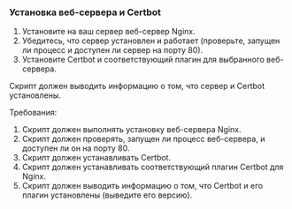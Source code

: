 
### Установка веб-сервера и Certbot

1. Установите на ваш сервер веб-сервер Nginx.
2. Убедитесь, что сервер установлен и работает (проверьте, запущен ли процесс и доступен ли сервер на порту 80).
3. Установите Certbot и соответствующий плагин для выбранного веб-сервера.
   
Скрипт должен выводить информацию о том, что сервер и Certbot установлены.

Требования:
1. Скрипт должен выполнять установку веб-сервера Nginx.
2. Скрипт должен проверять, запущен ли процесс веб-сервера, и доступен ли он на порту 80.
3. Скрипт должен устанавливать Certbot.
4. Скрипт должен устанавливать соответствующий плагин Certbot для Nginx.
5. Скрипт должен выводить информацию о том, что Certbot и его плагин установлены (выведите его версию).